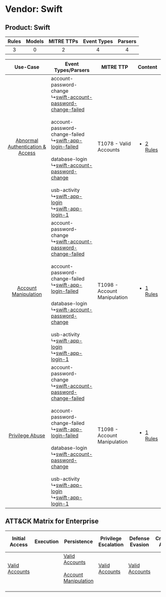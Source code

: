 Vendor: Swift
=============
Product: Swift
--------------
| Rules | Models | MITRE TTPs | Event Types | Parsers |
|:-----:|:------:|:----------:|:-----------:|:-------:|
|   3   |   0    |     2      |      4      |    4    |

|    Use-Case    | Event Types/Parsers    | MITRE TTP    | Content    |
|:----:| ---- | ---- | ---- |
| [Abnormal Authentication & Access](../../../UseCases/uc_abnormal_authentication_&_access.md) |  account-password-change<br> ↳[swift-account-password-change-failed](Ps/pC_swiftaccountpasswordchangefailed.md)<br><br> account-password-change-failed<br> ↳[swift-app-login-failed](Ps/pC_swiftapploginfailed.md)<br><br> database-login<br> ↳[swift-account-password-change](Ps/pC_swiftaccountpasswordchange.md)<br><br> usb-activity<br> ↳[swift-app-login](Ps/pC_swiftapplogin.md)<br> ↳[swift-app-login-1](Ps/pC_swiftapplogin1.md)<br> | T1078 - Valid Accounts<br>       | [<ul><li>2 Rules</li></ul>](RM/r_m_swift_swift_Abnormal_Authentication_&_Access.md) |
|    [Account Manipulation](../../../UseCases/uc_account_manipulation.md)    |  account-password-change<br> ↳[swift-account-password-change-failed](Ps/pC_swiftaccountpasswordchangefailed.md)<br><br> account-password-change-failed<br> ↳[swift-app-login-failed](Ps/pC_swiftapploginfailed.md)<br><br> database-login<br> ↳[swift-account-password-change](Ps/pC_swiftaccountpasswordchange.md)<br><br> usb-activity<br> ↳[swift-app-login](Ps/pC_swiftapplogin.md)<br> ↳[swift-app-login-1](Ps/pC_swiftapplogin1.md)<br> | T1098 - Account Manipulation<br> | [<ul><li>1 Rules</li></ul>](RM/r_m_swift_swift_Account_Manipulation.md)    |
|    [Privilege Abuse](../../../UseCases/uc_privilege_abuse.md)    |  account-password-change<br> ↳[swift-account-password-change-failed](Ps/pC_swiftaccountpasswordchangefailed.md)<br><br> account-password-change-failed<br> ↳[swift-app-login-failed](Ps/pC_swiftapploginfailed.md)<br><br> database-login<br> ↳[swift-account-password-change](Ps/pC_swiftaccountpasswordchange.md)<br><br> usb-activity<br> ↳[swift-app-login](Ps/pC_swiftapplogin.md)<br> ↳[swift-app-login-1](Ps/pC_swiftapplogin1.md)<br> | T1098 - Account Manipulation<br> | [<ul><li>1 Rules</li></ul>](RM/r_m_swift_swift_Privilege_Abuse.md)    |

ATT&CK Matrix for Enterprise
----------------------------
| Initial Access                                                      | Execution | Persistence                                                                                                                                  | Privilege Escalation                                                | Defense Evasion                                                     | Credential Access | Discovery | Lateral Movement | Collection | Command and Control | Exfiltration | Impact |
| ------------------------------------------------------------------- | --------- | -------------------------------------------------------------------------------------------------------------------------------------------- | ------------------------------------------------------------------- | ------------------------------------------------------------------- | ----------------- | --------- | ---------------- | ---------- | ------------------- | ------------ | ------ |
| [Valid Accounts](https://attack.mitre.org/techniques/T1078)<br><br> |           | [Valid Accounts](https://attack.mitre.org/techniques/T1078)<br><br>[Account Manipulation](https://attack.mitre.org/techniques/T1098)<br><br> | [Valid Accounts](https://attack.mitre.org/techniques/T1078)<br><br> | [Valid Accounts](https://attack.mitre.org/techniques/T1078)<br><br> |                   |           |                  |            |                     |              |        |
